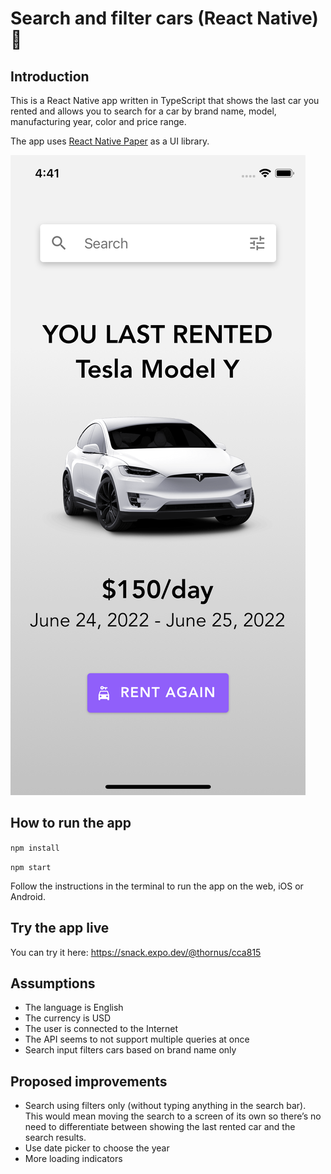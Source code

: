 # Search and filter cars (React Native) 🚗
## Introduction
This is a React Native app written in TypeScript that shows the last car you rented and allows you to search for a car by brand name, model, manufacturing year, color and price range.

The app uses [React Native Paper](https://github.com/callstack/react-native-paper) as a UI library.

![Home screen screenshot](homescreen.png "Home screen screenshot")

## How to run the app
`npm install`

`npm start`

Follow the instructions in the terminal to run the app on the web, iOS or Android.

## Try the app live
You can try it here: https://snack.expo.dev/@thornus/cca815

## Assumptions

- The language is English
- The currency is USD
- The user is connected to the Internet
- The API seems to not support multiple queries at once
- Search input filters cars based on brand name only

## Proposed improvements
- Search using filters only (without typing anything in the search bar). This would mean moving the search to a screen of its own so there’s no need to differentiate between showing the last rented car and the search results.
- Use date picker to choose the year
- More loading indicators






